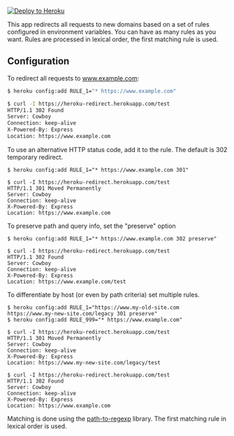 
[![Deploy to Heroku](https://www.herokucdn.com/deploy/button.png)](https://heroku.com/deploy)

This app redirects all requests to new domains based on a set of rules configured
in environment variables.  You can have as many rules as you want.  Rules
are processed in lexical order, the first matching rule is used.

## Configuration

To redirect all requests to www.example.com:

```bash
$ heroku config:add RULE_1="* https://www.example.com"

$ curl -I https://heroku-redirect.herokuapp.com/test
HTTP/1.1 302 Found
Server: Cowboy
Connection: keep-alive
X-Powered-By: Express
Location: https://www.example.com
```

To use an alternative HTTP status code, add it to the rule.  The default is 302
temporary redirect.
```
$ heroku config:add RULE_1="* https://www.example.com 301"

$ curl -I https://heroku-redirect.herokuapp.com/test
HTTP/1.1 301 Moved Permanently
Server: Cowboy
Connection: keep-alive
X-Powered-By: Express
Location: https://www.example.com
```

To preserve path and query info, set the "preserve" option

```
$ heroku config:add RULE_1="* https://www.example.com 302 preserve"

$ curl -I https://heroku-redirect.herokuapp.com/test
HTTP/1.1 302 Found
Server: Cowboy
Connection: keep-alive
X-Powered-By: Express
Location: https://www.example.com/test
```

To differentiate by host (or even by path criteria) set multiple rules.

```
$ heroku config:add RULE_1="https://www.my-old-site.com https://www.my-new-site.com/legacy 301 preserve"
$ heroku config:add RULE_999="* https://www.example.com"

$ curl -I https://heroku-redirect.herokuapp.com/test
HTTP/1.1 301 Moved Permanently
Server: Cowboy
Connection: keep-alive
X-Powered-By: Express
Location: https://www.my-new-site.com/legacy/test

$ curl -I https://heroku-redirect.herokuapp.com/test
HTTP/1.1 302 Found
Server: Cowboy
Connection: keep-alive
X-Powered-By: Express
Location: https://www.example.com
```

Matching is done using the [path-to-regexp](https://www.npmjs.com/package/path-to-regexp) library.  The first
matching rule in lexical order is used.
